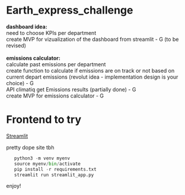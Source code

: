 # Earth_express_challenge

<b>dashboard idea:</b><br>
need to choose KPIs per department<br>
create MVP for vizualization of the dashboard from streamlit - G (to be revised) <br><br>
<b>emissions calculator:</b><br>
calculate past emissions per department<br>
create function to calculate if emissions are on track or not based on current depart emissions (revolut idea - implementation design is your choice) - G<br>
API climatiq get Emissions results (partially done) - G<br>
create MVP for emissions calculator - G<br>

# Frontend to try
[Streamlit](https://streamlit.io/)

pretty dope site tbh<br>
 ```python
    python3 -m venv myenv
    source myenv/bin/activate
    pip install -r requirements.txt
    streamlit run streamlit_app.py
```
enjoy!
